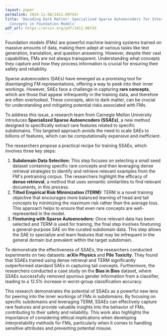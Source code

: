 ```yaml
---
layout: paper
permalink: 2024-11-08/2411.00743/
title: 'Decoding Dark Matter: Specialized Sparse Autoencoders for Interpreting Rare
  Concepts in Foundation Models'
pdf_url: https://arxiv.org/pdf/2411.00743
---
```



Foundation models (FMs) are powerful machine learning systems trained on massive amounts of data, making them adept at various tasks like text generation, translation, and question answering. However, despite their vast capabilities, FMs are not always transparent. Understanding what concepts they capture and how they process information is crucial for ensuring their safety and reliability.

Sparse autoencoders (SAEs) have emerged as a promising tool for disentangling FM representations, offering a way to peek into their inner workings. However, SAEs face a challenge in capturing **rare concepts**, which are those that appear infrequently in the training data, and therefore are often overlooked. These concepts, akin to dark matter, can be crucial for understanding and mitigating potential risks associated with FMs.

To address this issue, a research team from Carnegie Mellon University introduces **Specialized Sparse Autoencoders (SSAEs)**, a new method designed to specifically extract rare features related to specific subdomains. This targeted approach avoids the need to scale SAEs to billions of features, which can be computationally expensive and inefficient. 

The researchers propose a practical recipe for training SSAEs, which involves three key steps:

1. **Subdomain Data Selection:** This step focuses on selecting a small seed dataset containing specific rare concepts and then leveraging dense retrieval strategies to identify and retrieve relevant examples from the FM's pretraining corpus. The researchers highlight the efficacy of **dense retrieval**, a method that uses semantic similarities to find relevant documents, in this process. 
2. **Tilted Empirical Risk Minimization (TERM):** TERM is a novel training objective that encourages more balanced learning of head and tail concepts by minimizing the maximum risk rather than the average loss. This approach helps to ensure that even rare concepts are well-represented in the model.
3. **Finetuning with Sparse Autoencoders:** Once relevant data has been selected and TERM is used for training, the final step involves finetuning a general-purpose SAE on the curated subdomain data. This step allows the SAE to specialize and learn features that may be infrequent in the general domain but prevalent within the target subdomain.

To demonstrate the effectiveness of SSAEs, the researchers conducted experiments on two datasets: **arXiv Physics** and **Pile Toxicity**. They found that SSAEs trained using dense retrieval and TERM significantly outperformed standard SAEs in capturing tail concepts. Furthermore, the researchers conducted a case study on the **Bias in Bios** dataset, where SSAEs successfully removed spurious gender information from a classifier, leading to a 12.5% increase in worst-group classification accuracy.

This research demonstrates the potential of SSAEs as a powerful new lens for peering into the inner workings of FMs in subdomains. By focusing on specific subdomains and leveraging TERM, SSAEs can effectively capture rare features and provide valuable insights into the behavior of FMs, contributing to their safety and reliability. This work also highlights the importance of considering ethical implications when developing interpretability methods for FMs, particularly when it comes to handling sensitive attributes and preventing potential misuse.